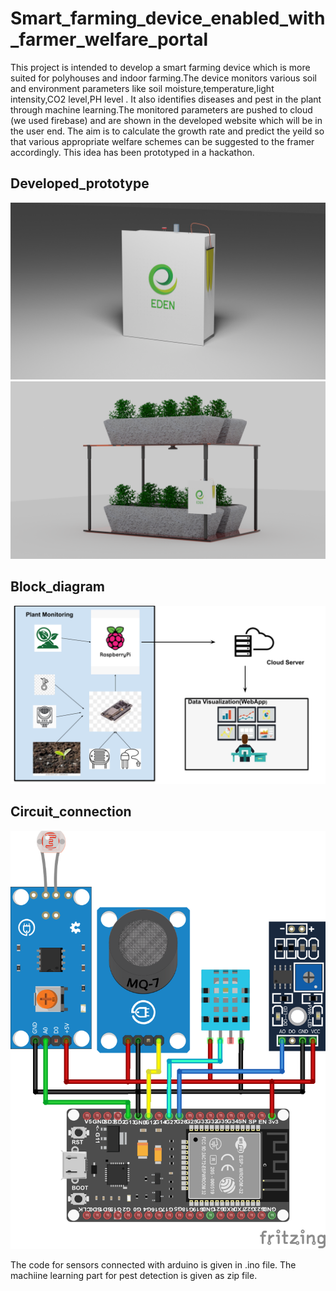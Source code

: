 # Smart_farming_device_enabled_with_farmer_welfare_portal
  This project is intended to develop a smart farming device which is more suited for polyhouses and indoor farming.The device monitors various soil and environment parameters like soil moisture,temperature,light intensity,CO2 level,PH level . It also identifies diseases and pest in the plant through machine learning.The monitored parameters are pushed to cloud (we used firebase) and are shown in the developed website which will be in the user end. The aim is to calculate the growth rate and predict the yeild so that various appropriate welfare schemes can be suggested to the framer accordingly.
  This idea has been prototyped in a hackathon.
  
  
## Developed_prototype
![alt-text](https://github.com/vinodhini-radhakrishnan/Smart_farming_device_enabled_with_farmer_welfare_portal/blob/master/untitled.png)
![alt-text](https://github.com/vinodhini-radhakrishnan/Smart_farming_device_enabled_with_farmer_welfare_portal/blob/master/wHOLE.png)

## Block_diagram

![alt-text](https://github.com/vinodhini-radhakrishnan/Smart_farming_device_enabled_with_farmer_welfare_portal/blob/master/Block%20Diagram%20EDEN.png)
  
## Circuit_connection

![alt-text](https://github.com/vinodhini-radhakrishnan/Smart_farming_device_enabled_with_farmer_welfare_portal/blob/master/circuit%20diagram_bb.png)

The code for sensors connected with arduino is given in .ino file.
The machiine learning part for pest detection is given as zip file.

